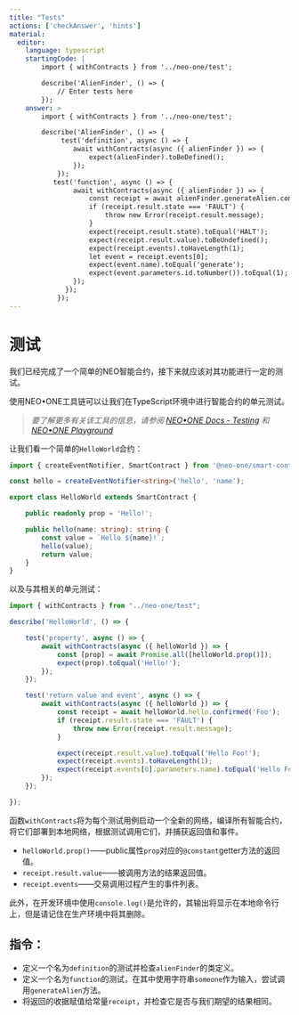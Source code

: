 ```yaml
---
title: "Tests"
actions: ['checkAnswer', 'hints']
material: 
  editor:
    language: typescript
    startingCode: |
        import { withContracts } from '../neo-one/test';

        describe('AlienFinder', () => {
            // Enter tests here
        });
    answer: > 
        import { withContracts } from '../neo-one/test';

        describe('AlienFinder', () => {
             test('definition', async () => {
                await withContracts(async ({ alienFinder }) => {
                    expect(alienFinder).toBeDefined();
                });
            });
           test('function', async () => {
                await withContracts(async ({ alienFinder }) => {
                    const receipt = await alienFinder.generateAlien.confirmed('someone');
                    if (receipt.result.state === 'FAULT') {
                        throw new Error(receipt.result.message);
                    }
                    expect(receipt.result.state).toEqual('HALT');
                    expect(receipt.result.value).toBeUndefined();
                    expect(receipt.events).toHaveLength(1);
                    let event = receipt.events[0];
                    expect(event.name).toEqual('generate');
                    expect(event.parameters.id.toNumber()).toEqual(1);
                });
              });
            });
---
```


# 测试

我们已经完成了一个简单的NEO智能合约，接下来就应该对其功能进行一定的测试。

使用NEO•ONE工具链可以让我们在TypeScript环境中进行智能合约的单元测试。

>*要了解更多有关该工具的信息，请参阅 [NEO•ONE Docs - Testing](https://neo-one.io/docs/testing) 和 [NEO•ONE Playground](https://github.com/neo-one-suite/neo-one-playground)*

让我们看一个简单的`HelloWorld`合约：

```typescript
import { createEventNotifier, SmartContract } from '@neo-one/smart-contract';

const hello = createEventNotifier<string>('hello', 'name');

export class HelloWorld extends SmartContract {

    public readonly prop = 'Hello!';

    public hello(name: string): string {
        const value = `Hello ${name}!`;
        hello(value);
        return value;
    }
}
```

以及与其相关的单元测试：

```typescript
import { withContracts } from "../neo-one/test";

describe('HelloWorld', () => {

    test('property', async () => {
        await withContracts(async ({ helloWorld }) => {
            const [prop] = await Promise.all([helloWorld.prop()]);
            expect(prop).toEqual('Hello!');
        });
    });

    test('return value and event', async () => {
        await withContracts(async ({ helloWorld }) => {
            const receipt = await helloWorld.hello.confirmed('Foo');
            if (receipt.result.state === 'FAULT') {
                throw new Error(receipt.result.message);
            }

            expect(receipt.result.value).toEqual('Hello Foo!');
            expect(receipt.events).toHaveLength(1);
            expect(receipt.events[0].parameters.name).toEqual('Hello Foo!');
        });
    });

});

```

函数`withContracts`将为每个测试用例启动一个全新的网络，编译所有智能合约，将它们部署到本地网络，根据测试调用它们，并捕获返回值和事件。

- `helloWorld.prop()`——public属性`prop`对应的`@constant`getter方法的返回值。
- `receipt.result.value`——被调用方法的结果返回值。
- `receipt.events`——交易调用过程产生的事件列表。

此外，在开发环境中使用`console.log()`是允许的，其输出将显示在本地命令行上，但是请记住在生产环境中将其删除。

## 指令：

- 定义一个名为`definition`的测试并检查`alienFinder`的类定义。
- 定义一个名为`function`的测试，在其中使用字符串`someone`作为输入，尝试调用`generateAlien`方法。
- 将返回的收据赋值给常量`receipt`，并检查它是否与我们期望的结果相同。
